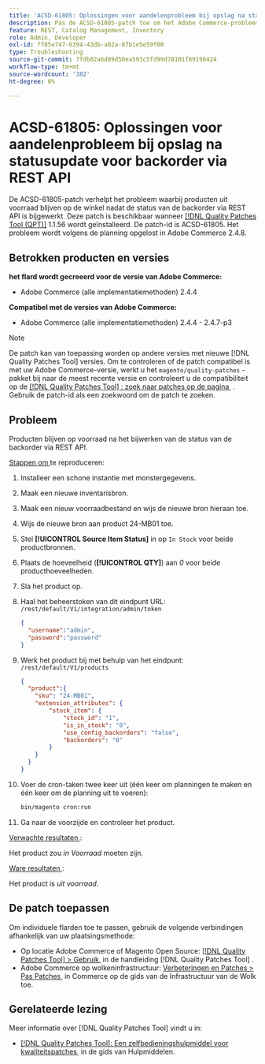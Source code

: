 ```yaml
---
title: 'ACSD-61805: Oplossingen voor aandelenprobleem bij opslag na statusupdate voor backorder via REST API'
description: Pas de ACSD-61805-patch toe om het Adobe Commerce-probleem op te lossen waarbij producten uit voorraad blijven op de winkel na het bijwerken van de backorder status via de REST API
feature: REST, Catalog Management, Inventory
role: Admin, Developer
exl-id: ff85e747-6394-43db-a02a-87b1e5e59f00
type: Troubleshooting
source-git-commit: 7fdb02a6d89d50ea593c5fd99d78101f89198424
workflow-type: tm+mt
source-wordcount: '382'
ht-degree: 0%

---
```


# ACSD-61805: Oplossingen voor aandelenprobleem bij opslag na statusupdate voor backorder via REST API

De ACSD-61805-patch verhelpt het probleem waarbij producten uit voorraad blijven op de winkel nadat de status van de backorder via REST API is bijgewerkt. Deze patch is beschikbaar wanneer [[!DNL Quality Patches Tool (QPT)]](/help/tools/quality-patches-tool/quality-patches-tool-to-self-serve-quality-patches.md) 1.1.56 wordt geïnstalleerd. De patch-id is ACSD-61805. Het probleem wordt volgens de planning opgelost in Adobe Commerce 2.4.8.

## Betrokken producten en versies

**het flard wordt gecreeerd voor de versie van Adobe Commerce:**

* Adobe Commerce (alle implementatiemethoden) 2.4.4

**Compatibel met de versies van Adobe Commerce:**

* Adobe Commerce (alle implementatiemethoden) 2.4.4 - 2.4.7-p3

>[!NOTE]
>
>De patch kan van toepassing worden op andere versies met nieuwe [!DNL Quality Patches Tool] versies. Om te controleren of de patch compatibel is met uw Adobe Commerce-versie, werkt u het `magento/quality-patches` -pakket bij naar de meest recente versie en controleert u de compatibiliteit op de [[!DNL Quality Patches Tool] : zoek naar patches op de pagina &#x200B;](https://experienceleague.adobe.com/tools/commerce-quality-patches/index.html?lang=nl-NL) . Gebruik de patch-id als een zoekwoord om de patch te zoeken.

## Probleem

Producten blijven op voorraad na het bijwerken van de status van de backorder via REST API.

<u> Stappen om </u> te reproduceren:

1. Installeer een schone instantie met monstergegevens.
1. Maak een nieuwe inventarisbron.
1. Maak een nieuw voorraadbestand en wijs de nieuwe bron hieraan toe.
1. Wijs de nieuwe bron aan product 24-MB01 toe.
1. Stel **[!UICONTROL Source Item Status]** in op `In Stock` voor beide productbronnen.
1. Plaats de hoeveelheid (**[!UICONTROL QTY]**) aan *0* voor beide producthoeveelheden.
1. Sla het product op.
1. Haal het beheerstoken van dit eindpunt URL: `/rest/default/V1/integration/admin/token`

   ```json
   {
     "username":"admin", 
     "password":"password" 
   }
   ```

1. Werk het product bij met behulp van het eindpunt: `/rest/default/V1/products`

   ```json
   {
     "product":{
       "sku": "24-MB01",
       "extension_attributes": {
           "stock_item": {
               "stock_id": "1",
               "is_in_stock": "0",
               "use_config_backorders": "false",
               "backorders": "0"
           }
       }
     }
   }
   ```

1. Voer de cron-taken twee keer uit (één keer om planningen te maken en één keer om de planning uit te voeren):

   ```bash
   bin/magento cron:run
   ```

1. Ga naar de voorzijde en controleer het product.

<u> Verwachte resultaten </u>:

Het product zou *in Voorraad* moeten zijn.

<u> Ware resultaten </u>:

Het product is *uit voorraad*.

## De patch toepassen

Om individuele flarden toe te passen, gebruik de volgende verbindingen afhankelijk van uw plaatsingsmethode:

* Op locatie Adobe Commerce of Magento Open Source: [[!DNL Quality Patches Tool] > Gebruik &#x200B;](/help/tools/quality-patches-tool/usage.md) in de handleiding [!DNL Quality Patches Tool] .
* Adobe Commerce op wolkeninfrastructuur: [&#x200B; Verbeteringen en Patches > Pas Patches &#x200B;](https://experienceleague.adobe.com/docs/commerce-cloud-service/user-guide/develop/upgrade/apply-patches.html?lang=nl-NL) in Commerce op de gids van de Infrastructuur van de Wolk toe.

## Gerelateerde lezing

Meer informatie over [!DNL Quality Patches Tool] vindt u in:

* [[!DNL Quality Patches Tool]: Een zelfbedieningshulpmiddel voor kwaliteitspatches &#x200B;](/help/tools/quality-patches-tool/quality-patches-tool-to-self-serve-quality-patches.md) in de gids van Hulpmiddelen.
